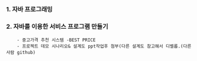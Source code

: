 ### 1. 자바 프로그래밍
### 2. 자바를 이용한 서비스 프로그램 만들기
        - 중고가격 추천 시스템 -BEST PRICE
        - 프로젝트 데모 시나리오& 설계도 ppt작업후 첨부(다른 설계도 참고해서 디벨롭.(다른사람 github)

